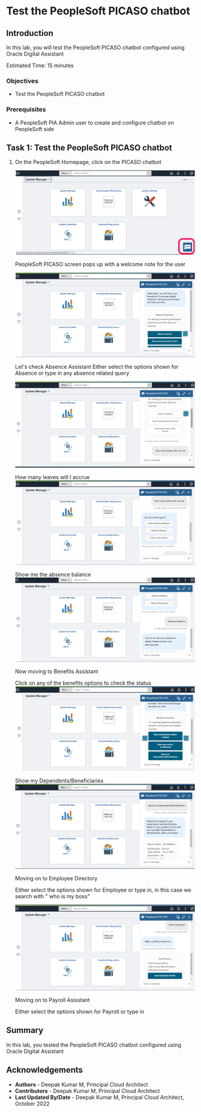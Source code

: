 # Test the PeopleSoft PICASO chatbot

## Introduction
In this lab, you will test the PeopleSoft PICASO chatbot configured using Oracle Digital Assistant

Estimated Time: 15 minutes


### Objectives
* Test the PeopleSoft PICASO chatbot

### Prerequisites
*  A PeopleSoft PIA Admin user to create and configure chatbot on PeopleSoft side

## Task 1: Test the PeopleSoft PICASO chatbot

1. On the PeopleSoft Homepage, click on the PICASO chatbot

    ![click on chatbot at the bottom right of the screen](./images/psft-bot-homepage.png " ")

    PeopleSoft PICASO screen pops up with a welcome note for the user

    ![PICASO welcome greet](./images/picaso-example.png " ") 


    Let's check Absence Assistant
    Either select the options shown for Absence or type in any absence related query

    ![PICASO screen dialog](./images/picaso-example1.png " ") 
    
    How many leaves will I accrue
    ![PICASO screen dialog](./images/picaso-example2.png " ") 

    Show me the absence balance
    ![PICASO screen dialog](./images/picaso-example3.png " ") 
 
    Now moving to Benefits Assistant

    Click on any of the benefits options to check the status
    ![PICASO screen dialog](./images/picaso-example4.png " ") 

    Show my Dependents/Beneficiaries
    ![PICASO screen dialog](./images/picaso-example5.png " ") 

    Moving on to Employee Directory

    Either select the options shown for Employee or type in, in this case we search with " who is my boss"

    ![PICASO screen dialog](./images/picaso-example6.png " ") 

    Moving on to Payroll Asisstant
    
    Either select the options shown for Payroll or type in





    
## Summary

In this lab, you tested the PeopleSoft PICASO chatbot configured using Oracle Digital Assistant




## Acknowledgements
* **Authors** - Deepak Kumar M, Principal Cloud Architect
* **Contributors** - Deepak Kumar M, Principal Cloud Architect
* **Last Updated By/Date** - Deepak Kumar M, Principal Cloud Architect, October 2022


